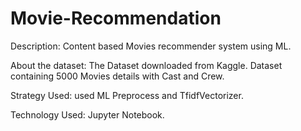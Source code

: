 # Movie-Recommendation

Description: Content based Movies recommender system using ML.

About the dataset: The Dataset downloaded from Kaggle. Dataset containing 5000 Movies details with Cast and Crew.

Strategy Used: used ML Preprocess and TfidfVectorizer.

Technology Used: Jupyter Notebook.
